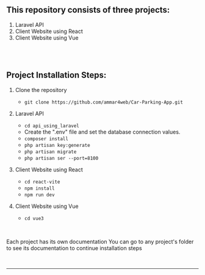 ## This repository consists of three projects:
1. Laravel API
2. Client Website using React
3. Client Website using Vue


<br /><br />

## Project Installation Steps:

1. Clone the repository
   - ``` git clone https://github.com/ammar4web/Car-Parking-App.git ```

2. Laravel API
   -  ``` cd api_using_laravel ```
   -  Create the ".env" file and set the database connection values.
   -  ``` composer install ```
   -  ``` php artisan key:generate ```
   -  ``` php artisan migrate ```
   -  ``` php artisan ser --port=8100 ```

3. Client Website using React
   -  ``` cd react-vite ```
   -  ``` npm install ```
   -  ``` npm run dev ```

4. Client Website using Vue
   -  `cd vue3`

<br />

Each project has its own documentation
You can go to any project's folder to see its documentation to continue installation steps

<br /><hr /><br />
